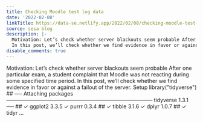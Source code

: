 ```yaml
---
title: Checking Moodle test log data
date: '2022-02-08'
linkTitle: https://data-se.netlify.app/2022/02/08/checking-moodle-test-log-data/
source: sesa blog
description: |-
  Motivation: Let’s check whether server blackouts seem probable After one particular exam, a student complaint that Moodle was not reacting during some specified time period.
  In this post, we’ll check whether we find evidence in favor or against a failout of the server. Setup library(&quot;tidyverse&quot;) ## ── Attaching packages ─────────────────────────────────────── tidyverse 1.3.1 ── ## ✓ ggplot2 3.3.5 ✓ purrr 0.3.4 ## ✓ tibble 3.1.6 ✓ dplyr 1.0.7 ## ✓ tidyr ...
disable_comments: true
---
```

Motivation: Let’s check whether server blackouts seem probable After one particular exam, a student complaint that Moodle was not reacting during some specified time period.
In this post, we’ll check whether we find evidence in favor or against a failout of the server. Setup library(&quot;tidyverse&quot;) ## ── Attaching packages ─────────────────────────────────────── tidyverse 1.3.1 ── ## ✓ ggplot2 3.3.5 ✓ purrr 0.3.4 ## ✓ tibble 3.1.6 ✓ dplyr 1.0.7 ## ✓ tidyr ...